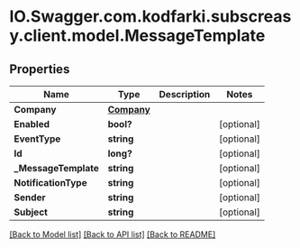 # IO.Swagger.com.kodfarki.subscreasy.client.model.MessageTemplate
## Properties

Name | Type | Description | Notes
------------ | ------------- | ------------- | -------------
**Company** | [**Company**](Company.md) |  | 
**Enabled** | **bool?** |  | [optional] 
**EventType** | **string** |  | [optional] 
**Id** | **long?** |  | [optional] 
**_MessageTemplate** | **string** |  | [optional] 
**NotificationType** | **string** |  | [optional] 
**Sender** | **string** |  | [optional] 
**Subject** | **string** |  | [optional] 

[[Back to Model list]](../README.md#documentation-for-models) [[Back to API list]](../README.md#documentation-for-api-endpoints) [[Back to README]](../README.md)


